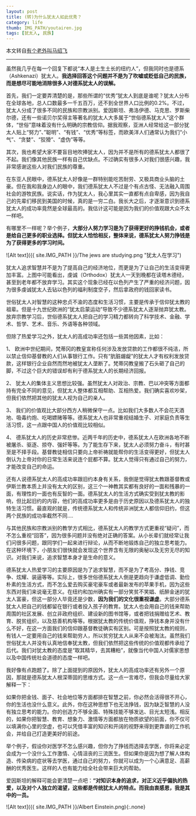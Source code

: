 ```yaml
---
layout: post
title: (转)为什么犹太人如此优秀？
category: life
thumb: IMG_PATH/youtairen.jpg
tags: [犹太人, 民族]
---
```


本文转自[有个老外叫马绍飞](https://www.zhihu.com/question/20802135?achuan.io)

---

虽然我几乎在每一个回复下都说“本人是土生土长的纽约人”，但我同时也是德系（Ashkenazi）犹太人。**我选择回答这个问题并不是为了吹嘘或贬低自己的民族，而是想尽可能地消除很多人对德系犹太人的误解。**

首先，我们一定要弄清楚的是，那些所谓的“优秀”犹太人到底是谁呢？犹太人分布在全球各地，总人口数最多一千五百万，还不到全世界人口比例的0.2%。不过，犹太人分成了很多不同的民族和宗教派别。爱因斯坦、弗洛伊德、马克思、罗斯柴尔德，还有一些诺贝尔奖得主等著名的犹太人大多属于“世俗德系犹太人”这个群体，“世俗”意味着没有什么明确的宗教信仰。据我观察，亚洲人经常给这一部分犹太人贴上“努力”、”聪明”、“有钱”、“优秀”等标签，而欧美洋人们通常认为我们“小气”、“贪婪”、“狡猾”、“虚伪”等等。

其次，我也希望大家不要盲目地吹捧犹太人，因为并不是所有的德系犹太人都很了不起。我们像其他民族一样有自己优缺点。不过确实有很多人对我们很感兴趣，我非常感谢这些人对我们民族的尊重。

在东亚人民眼中，德系犹太人好像是一群特别能吃苦耐劳、又极具商业头脑的土豪。但在我和我身边人的眼中，我们德系犹太人不过是个有点古怪、无法融入周围社会的游牧民族。说实话，作为犹太人，我心里其实一直都有点自卑感，因为我自己的先辈们移民到美国的时候，真的是一穷二白。我长大之后，才逐渐意识到德系犹太人的成功率竟然是全球最高的。我估计这可能是因为我们的价值观跟大众不太一样吧。

有哪里不一样呢？举个例子，**大部分人努力学习是为了获得更好的挣钱机会，或者是给自己更多的职业选择。但犹太人恰恰相反，整体来说，德系犹太人努力挣钱是为了获得更多的学习时间。**

![Alt text]({{ site.IMG_PATH }}/The jews are studying.png "犹太人在学习")

犹太人追求智慧并不是为了提高自己的经济地位，而更是为了让自己的生活变得更加丰富。上图中可能看出，虔诚（Orthodox）犹太人一天到晚都在读塔木德经，甚至到老年都不放弃学习。其实这个现象已经在以色列产生了严重的经济问题，因为很多虔诚犹太人去钻以色列的福利制度空子，然后拿政府的钱回家读书。

世俗犹太人对智慧的这种忠贞不渝的态度和生活习惯，主要是传承于信仰犹太教的祖辈。但是十九世纪欧洲的“犹太启蒙运动”导致不少德系犹太人逐渐抛弃犹太教。放弃宗教学习后，世俗德系犹太人把自己的学习精力都转向了科学技术、金融、学术、哲学、艺术、音乐、外语等各种领域。

但除了热爱学习之外，犹太人的高成功率还包括一些其他因素，比如：

1、 欧洲中世纪期间，梵蒂冈的教皇宣称任何涉及发放贷款的工作都很不纯洁，所以禁止信仰基督教的人们从事银行工作。只有“肮脏龌龊”的犹太人才有权利发放贷款，这样银行企业自然而然地被犹太人垄断了。梵蒂冈教皇搬了石头砸了自己的脚，不过这个巨大的错误却有利于德系犹太人的长期经济回报。

2、 犹太人的集体主义思想比较强。虽然犹太人对政治、宗教、巴以冲突等方面都持有完全不同的意见，但犹太人整体都互相帮助、互相热爱。我们确实喜欢吵架，但我们依然把其他的犹太人视为自己的亲人。

3、 我们的价值观比大部分西方人稍微保守一点。比如我们大多数人不会花天酒地、吸毒约炮、吃喝嫖赌等等。德系犹太人也非常重视结婚生子、对家庭负责等生活习惯，这一点跟中国人的价值观比较相似。

4、 德系犹太人的历史非常悲惨。近两千年的历史中，德系犹太人在欧洲各地不断被屠杀、驱逐、掠夺、强奸等等。为了能生存下来，犹太人必须努力奋斗，有时甚至是不择手段。基督教徒相信只要向上帝祈祷就能帮你的生活变得更好，但犹太人倒认为上帝对你的日常生活来说连个屁都不算。犹太人觉得只有通过自己的努力，才能改变自己的命运。

还有人说德系犹太人的高成功率跟旧约本身有关系，我倒是觉得犹太教跟基督教或伊斯兰教本质上并没有太大的区别，这三个一神教其实都有良好的一面和残暴的一面，有理性的一面也有反智的一面。德系犹太人的生活方式确实受到犹太教的影响，但比起旧约的内容，他们的高成功率更多是由于历史原因以及德系犹太人的独特生活习惯。最直观的就是，传统德系犹太人和传统非洲犹太人都信仰旧约，但这两个民族的成功率截然不同....

与其他民族和宗教派别的教学方式相比，德系犹太人的教学方式更重视“疑问”，而不怎么重视“回答”，因为很多问题并没有绝对正确的答案。从小长辈们就经常让我们问很多问题，跟同学们一起来进行辩论，从而不断地锻炼自己的独立思考能力。在这种环境下，小朋友们很快就会发现这个世界含有无限的奥秘以及无穷无尽的知识。对我们来说，追求智慧本身才是生命的意义。

德系犹太人热爱学习的主要原因是为了追求智慧，而不是为了考高分、挣钱、竞争、炫耀、装逼等等。实际上，很多世俗德系犹太人倒是更趋向于谦虚低调、勤俭朴素的生活方式，而不怎么爱去购买豪宅豪车或者最新发布的苹果手机，因为这些东西对我们来说毫无意义。在纽约和加州确实有一部分笑贫不笑娼、纸醉金迷的犹太人富豪，但这一部分人毕竟还是少数，**因为我们的文化很重视谦虚**。大部分德系犹太人把自己的钱都留在银行或者投入孩子的教育。犹太人也会用自己的钱来帮助周围的社区发展、创立非政府组织、建设新的图书馆等，或者把钱捐赠给艺术、教育、脱贫组织，以及慈善机构等等。根据犹太教的传统价值观，挣钱本身并没有什么不好，在这一方面我们的信仰跟基督教徒确实有区别。可是按照犹太教的规则，有钱人一定要用自己的钱来帮助穷人，所以贫穷犹太人从来不会被淘汰。虽然我们世俗犹太人并没有认真地信奉犹太教，但我们依然把这些传统的价值观都传承给了后代。我们对犹太教的态度是“取其精华，去其糟粕”，就像当代中国人对儒家思想以及中国传统社会道德的态度一样吧。

我好像有点跑题了。除了上面提到的原因外，犹太人的高成功率还有另外一个原因，那就是德系犹太人根深蒂固的思维方式。这一点一言难尽，但我会尽量给大家解释一下：

如果你把金钱、面子、社会地位等方面都排在智慧之前，你必然会活得很不开心，你的生活也没什么意义。此外，你在这种思想下也无法挣钱，因为缺乏智慧的人没有独立思考的能力。你的创造力不够全面、特殊技能不够发达、目光太短浅。相反的，如果你把智慧、教育、想象力、激情等方面都放在物质欲望的前面，你不仅可以填满你心里的空虚，也可以凭借丰富的知识和开阔的视野来得到更靠谱的工作机会，并给自己打造更美好的前途。

举个例子，假设你对医学不怎么感兴趣，但你为了挣钱而选择去学医，你将来必定会成为一个没什么工作激情、心情沮丧的三流医生。但如果你是因为想了解人体构造、传染病的症状等去学医，通过自己的努力，你就可以成为一个心满意足、高薪酬的优秀医生。这样的人也有能力给全社会带来巨大的帮助。

爱因斯坦的解释可能会更清楚一点吧：**“对知识本身的追求，对正义近乎偏执的热爱，以及对个人独立的渴望，这些都是传统犹太人的特点。而我由衷感恩，我是其中的一员。**

![Alt text]({{ site.IMG_PATH }}/Albert Einstein.png){:.none}